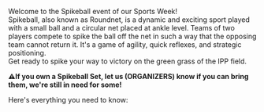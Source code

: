 Welcome to the Spikeball event of our Sports Week!\
Spikeball, also known as Roundnet, is a dynamic and exciting sport played with a small ball and a circular net placed at ankle level. Teams of two players compete to spike the ball off the net in such a way that the opposing team cannot return it. It's a game of agility, quick reflexes, and strategic positioning.\
Get ready to spike your way to victory on the green grass of the IPP field.


**⚠️If you own a Spikeball Set, let us (ORGANIZERS) know if you can bring them, we're still in need for some!**

Here's everything you need to know:
